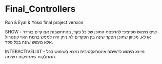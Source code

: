 # Final_Controllers
Ron &amp; Eyal &amp; Yossi final project version

SHOW - קיים מימוש ספיציפי להדפסת התוכן של כל פקד, בהתחשבות אם קיים בורדר או לא, מכיוון שתוכן הפקד שונה בין הפקדים לא ניתן היה לממש ברמת האיי קונטרול אלא מימוש שונה בכל פקד.

INTERACTIVELIST - מייצג מימוש לרשימה אינטראקטיבית נמצא בשימוש בכל המחלקות שמחזיקות רשימה.


